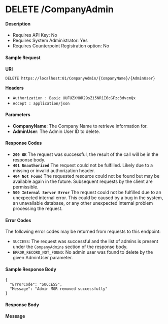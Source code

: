 
# DELETE /CompanyAdmin

#### Description

- Requires API Key: No
- Requires System Administrator: Yes
- Requires Counterpoint Registration option: No

#### Sample Request

**URI**

`DELETE https://localhost:81/CompanyAdmin/{CompanyName}/{AdminUser}`

**Headers**
- `Authorization : Basic UUFUZXN0R29sZi5NR1I6cGFzc3dvcmQx`
- `Accept : application/json`

#### Parameters
- **CompanyName**: The Company Name to retrieve information for.
- **AdminUser**: The Admin User ID to delete.

#### Response Codes
- **<code>200 OK</code>** The request was successful, the result of the call will be in the response body.
- **<code>401 Unauthorized</code>** The request could not be fulfilled. Likely due to a missing or invalid authorization header.
- **<code>404 Not Found</code>** The requested resource could not be found but may be available again in the future.  Subsequent requests by the client are permissible.
- **<code>500 Internal Server Error</code>** The request could not be fulfilled due to an unexpected internal error. This could be caused by a bug in the system, an unavailable database, or any other unexpected internal problem processing the request.
 
#### Error Codes
The following error codes may be returned from requests to this endpoint:
- `SUCCESS`: The request was successful and the list of admins is present under the `CompanyAdmins` section of the response body.
- `ERROR_RECORD_NOT_FOUND`: No admin user was found to delete by the given AdminUser parameter.

#### Sample Response Body

```
{
  "ErrorCode": "SUCCESS",
  "Message": "Admin MGR removed successfully"
}
```

#### Response Body

**Message**
